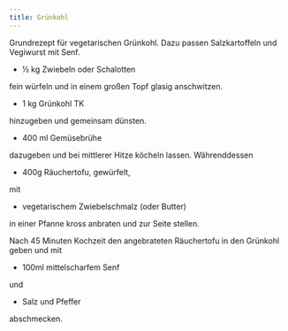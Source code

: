 ```yaml
---
title: Grünkohl
---
```

Grundrezept für vegetarischen Grünkohl. Dazu passen Salzkartoffeln und Vegiwurst
mit Senf.

* ½ kg Zwiebeln oder Schalotten

fein würfeln und in einem großen Topf glasig anschwitzen.

* 1 kg Grünkohl TK

hinzugeben und gemeinsam dünsten.

* 400 ml Gemüsebrühe

dazugeben und bei mittlerer Hitze köcheln lassen. Währenddessen

* 400g Räuchertofu, gewürfelt,

mit

* vegetarischem Zwiebelschmalz (oder Butter)

in einer Pfanne kross anbraten und zur Seite stellen.

Nach 45 Minuten Kochzeit den angebrateten Räuchertofu in den Grünkohl geben und
mit

* 100ml mittelscharfem Senf

und

* Salz und Pfeffer

abschmecken.

